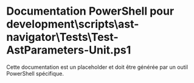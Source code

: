 # Documentation PowerShell pour development\scripts\ast-navigator\Tests\Test-AstParameters-Unit.ps1

Cette documentation est un placeholder et doit être générée par un outil PowerShell spécifique.
